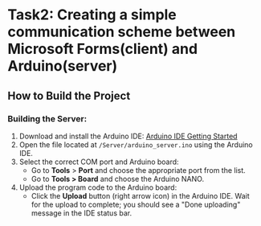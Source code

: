 # Task2: Creating a simple communication scheme between Microsoft Forms(client) and Arduino(server)

## How to Build the Project

### Building the Server:
1. Download and install the Arduino IDE: [Arduino IDE Getting Started](https://docs.arduino.cc/tutorials/nano/nano-getting-started/)
2. Open the file located at `/Server/arduino_server.ino` using the Arduino IDE.
3. Select the correct COM port and Arduino board:
   - Go to **Tools** > **Port** and choose the appropriate port from the list.
   - Go to **Tools > Board** and choose the Arduino NANO.
4. Upload the program code to the Arduino board:
   - Click the **Upload** button (right arrow icon) in the Arduino IDE. Wait for the upload to complete; you should see a "Done uploading" message in the IDE status bar.
